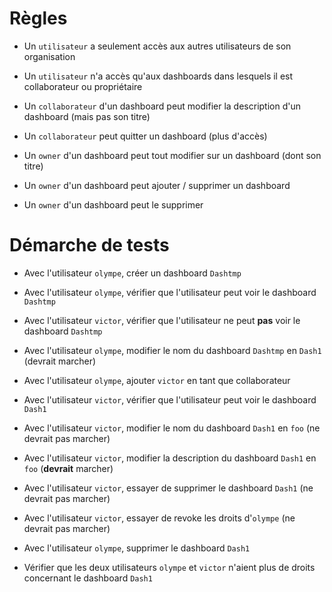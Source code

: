 # Règles

-   Un `utilisateur` a seulement accès aux autres utilisateurs de son organisation
-   Un `utilisateur` n'a accès qu'aux dashboards dans lesquels il est collaborateur ou propriétaire

-   Un `collaborateur` d'un dashboard peut modifier la description d'un dashboard (mais pas son titre)
-   Un `collaborateur` peut quitter un dashboard (plus d'accès)

-   Un `owner` d'un dashboard peut tout modifier sur un dashboard (dont son titre)
-   Un `owner` d'un dashboard peut ajouter / supprimer un dashboard
-   Un `owner` d'un dashboard peut le supprimer

# Démarche de tests

-   Avec l'utilisateur `olympe`, créer un dashboard `Dashtmp`
-   Avec l'utilisateur `olympe`, vérifier que l'utilisateur peut voir le dashboard `Dashtmp`

-   Avec l'utilisateur `victor`, vérifier que l'utilisateur ne peut **pas** voir le dashboard `Dashtmp`

-   Avec l'utilisateur `olympe`, modifier le nom du dashboard `Dashtmp` en `Dash1` (devrait marcher)
-   Avec l'utilisateur `olympe`, ajouter `victor` en tant que collaborateur

-   Avec l'utilisateur `victor`, vérifier que l'utilisateur peut voir le dashboard `Dash1`
-   Avec l'utilisateur `victor`, modifier le nom du dashboard `Dash1` en `foo` (ne devrait pas marcher)
-   Avec l'utilisateur `victor`, modifier la description du dashboard `Dash1` en `foo` (**devrait** marcher)
-   Avec l'utilisateur `victor`, essayer de supprimer le dashboard `Dash1` (ne devrait pas marcher)
-   Avec l'utilisateur `victor`, essayer de revoke les droits d'`olympe` (ne devrait pas marcher)

-   Avec l'utilisateur `olympe`, supprimer le dashboard `Dash1`
-   Vérifier que les deux utilisateurs `olympe` et `victor` n'aient plus de droits concernant le dashboard `Dash1`
